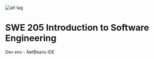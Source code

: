 ![alt tag](http://www.kfupm.edu.sa/Main_web/images1/logo.png)
# SWE 205 Introduction to Software Engineering

Dev env - NetBeans IDE